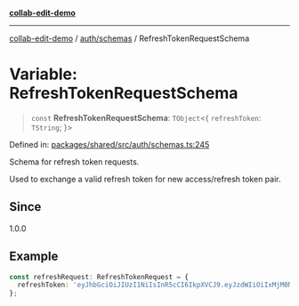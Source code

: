 [**collab-edit-demo**](../../../README.md)

***

[collab-edit-demo](../../../README.md) / [auth/schemas](../README.md) / RefreshTokenRequestSchema

# Variable: RefreshTokenRequestSchema

> `const` **RefreshTokenRequestSchema**: `TObject`\<\{ `refreshToken`: `TString`; \}\>

Defined in: [packages/shared/src/auth/schemas.ts:245](https://github.com/austyle-io/pub-sub-demo/blob/00b2f1e9b947d5e964db5c3be9502513c4374263/packages/shared/src/auth/schemas.ts#L245)

Schema for refresh token requests.

Used to exchange a valid refresh token for new access/refresh token pair.

## Since

1.0.0

## Example

```typescript
const refreshRequest: RefreshTokenRequest = {
  refreshToken: 'eyJhbGciOiJIUzI1NiIsInR5cCI6IkpXVCJ9.eyJzdWIiOiIxMjM0NTY3ODkwIiwicmVmcmVzaCI6dHJ1ZSwiaWF0IjoxNTE2MjM5MDIyfQ'
};
```
